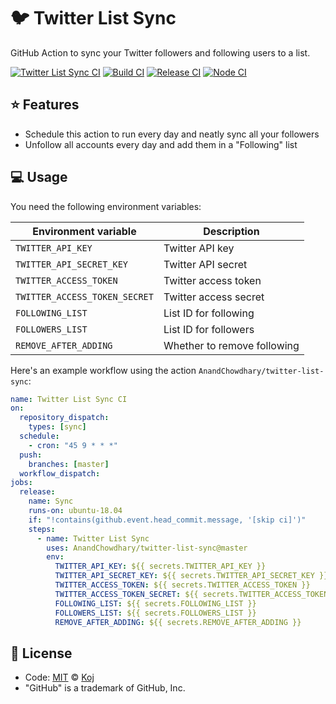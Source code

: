 # 🐦 Twitter List Sync

GitHub Action to sync your Twitter followers and following users to a list.

[![Twitter List Sync CI](https://github.com/AnandChowdhary/twitter-list-sync/workflows/Twitter%20List%20Sync%20CI/badge.svg)](https://github.com/AnandChowdhary/twitter-list-sync/actions?query=workflow%3A%22Twitter%20List%20Sync%20+CI%22)
[![Build CI](https://github.com/AnandChowdhary/twitter-list-sync/workflows/Build%20CI/badge.svg)](https://github.com/AnandChowdhary/twitter-list-sync/actions?query=workflow%3A%22Build+CI%22)
[![Release CI](https://github.com/AnandChowdhary/twitter-list-sync/workflows/Release%20CI/badge.svg)](https://github.com/AnandChowdhary/twitter-list-sync/actions?query=workflow%3A%22Release+CI%22)
[![Node CI](https://github.com/AnandChowdhary/twitter-list-sync/workflows/Node%20CI/badge.svg)](https://github.com/AnandChowdhary/twitter-list-sync/actions?query=workflow%3A%22Node+CI%22)

## ⭐ Features

- Schedule this action to run every day and neatly sync all your followers
- Unfollow all accounts every day and add them in a "Following" list

## 💻 Usage

You need the following environment variables:

| Environment variable          | Description                 |
| ----------------------------- | --------------------------- |
| `TWITTER_API_KEY`             | Twitter API key             |
| `TWITTER_API_SECRET_KEY`      | Twitter API secret          |
| `TWITTER_ACCESS_TOKEN`        | Twitter access token        |
| `TWITTER_ACCESS_TOKEN_SECRET` | Twitter access secret       |
| `FOLLOWING_LIST`              | List ID for following       |
| `FOLLOWERS_LIST`              | List ID for followers       |
| `REMOVE_AFTER_ADDING`         | Whether to remove following |

Here's an example workflow using the action `AnandChowdhary/twitter-list-sync`:

```yaml
name: Twitter List Sync CI
on:
  repository_dispatch:
    types: [sync]
  schedule:
    - cron: "45 9 * * *"
  push:
    branches: [master]
  workflow_dispatch:
jobs:
  release:
    name: Sync
    runs-on: ubuntu-18.04
    if: "!contains(github.event.head_commit.message, '[skip ci]')"
    steps:
      - name: Twitter List Sync
        uses: AnandChowdhary/twitter-list-sync@master
        env:
          TWITTER_API_KEY: ${{ secrets.TWITTER_API_KEY }}
          TWITTER_API_SECRET_KEY: ${{ secrets.TWITTER_API_SECRET_KEY }}
          TWITTER_ACCESS_TOKEN: ${{ secrets.TWITTER_ACCESS_TOKEN }}
          TWITTER_ACCESS_TOKEN_SECRET: ${{ secrets.TWITTER_ACCESS_TOKEN_SECRET }}
          FOLLOWING_LIST: ${{ secrets.FOLLOWING_LIST }}
          FOLLOWERS_LIST: ${{ secrets.FOLLOWERS_LIST }}
          REMOVE_AFTER_ADDING: ${{ secrets.REMOVE_AFTER_ADDING }}
```

## 📄 License

- Code: [MIT](./LICENSE) © [Koj](https://koj.co)
- "GitHub" is a trademark of GitHub, Inc.

